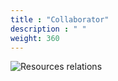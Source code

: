 ```yaml
---
title : "Collaborator"
description : " "
weight: 360
---
```


 
  ![Resources relations](/project/collaberation.jpg)
